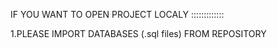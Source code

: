 IF YOU WANT TO OPEN PROJECT LOCALY :::::::::::::

1.PLEASE IMPORT DATABASES (.sql files) FROM REPOSITORY
